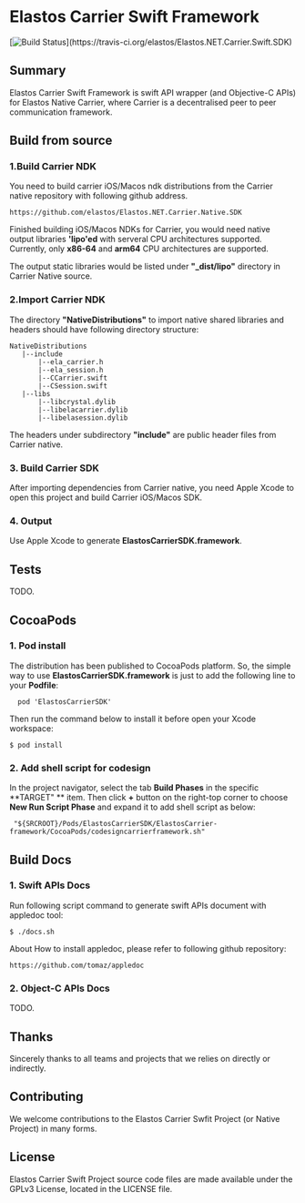 Elastos Carrier Swift Framework
=============================

[![Build Status](https://travis-ci.org/elastos/Elastos.NET.Carrier.Swift.SDK.svg?)](https://travis-ci.org/elastos/Elastos.NET.Carrier.Swift.SDK)

## Summary

Elastos Carrier Swift Framework is swift API wrapper (and Objective-C APIs) for Elastos Native Carrier, where Carrier is a decentralised peer to peer communication framework.

## Build from source

### 1.Build Carrier NDK

You need to build carrier iOS/Macos ndk distributions from the Carrier native repository with following github address.

```
https://github.com/elastos/Elastos.NET.Carrier.Native.SDK
```

Finished building iOS/Macos NDKs for Carrier, you would need native output libraries **'lipo'ed** with serveral CPU architectures supported. Currently, only **x86-64** and **arm64** CPU architectures are supported.

The output static libraries would be listed under **"_dist/lipo"** directory in Carrier Native source.

### 2.Import Carrier NDK

The directory **"NativeDistributions"** to import native shared libraries and headers should have following directory structure:

```
NativeDistributions
   |--include
       |--ela_carrier.h
       |--ela_session.h
       |--CCarrier.swift
       |--CSession.swift
   |--libs
       |--libcrystal.dylib
       |--libelacarrier.dylib
       |--libelasession.dylib
```

The headers under subdirectory **"include"** are public header files from Carrier native.

### 3. Build Carrier SDK

After importing dependencies from Carrier native, you need Apple Xcode to open this project and build Carrier iOS/Macos SDK.

### 4. Output

Use Apple Xcode to generate **ElastosCarrierSDK.framework**.

## Tests

TODO.

## CocoaPods

### 1. Pod install
The distribution has been published to CocoaPods platform. So, the simple way to use **ElastosCarrierSDK.framework** is just to add the following line to your **Podfile**:

```
  pod 'ElastosCarrierSDK'
```

Then run the command below to install it before open your Xcode workspace:
```shell
$ pod install
```

### 2. Add shell script for codesign

In the project navigator, select the tab **Build Phases**  in the specific  **TARGET" ** item. Then click **+** button on the right-top corner to choose **New Run Script Phase** and expand it to add shell script as below:

```
 "${SRCROOT}/Pods/ElastosCarrierSDK/ElastosCarrier-framework/CocoaPods/codesigncarrierframework.sh"
```

## Build Docs

### 1. Swift APIs Docs

Run following script command to generate swift APIs document with appledoc tool:

```shell
$ ./docs.sh

```

About How to install appledoc, please refer to following github repository:

```
https://github.com/tomaz/appledoc

```

### 2. Object-C APIs Docs

TODO.

## Thanks

Sincerely thanks to all teams and projects that we relies on directly or indirectly.

## Contributing

We welcome contributions to the Elastos Carrier Swfit Project (or Native Project) in many forms.

## License

Elastos Carrier Swift Project source code files are made available under the GPLv3 License, located in the LICENSE file.
